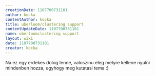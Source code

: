 ```yaml
---
creationDate: 1107700731101 
author: kocka 
contentAuthor: kocka 
title: uberloom/clustering support 
contentUpdateDate: 1107700731101 
name: uberloomclustering support 
layout: wiki 
date: 1107700731101 
creator: kocka 
---
```

Na ez egy erdekes dolog lenne, valoszinu eleg melyre kellene nyulni mindenben hozza, ugyhogy meg kutatasi tema :)
